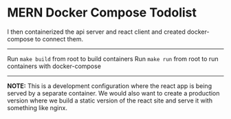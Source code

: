 # MERN Docker Compose Todolist

<!-- I followed [this tutorial](https://medium.com/swlh/how-to-create-your-first-mern-mongodb-express-js-react-js-and-node-js-stack-7e8b20463e66) to get basic app working. -->

I then containerized the api server and react client and created docker-compose to connect them.

---

Run `make build` from root to build containers
Run `make run` from root to run containers with docker-compose

---

<!-- add -->

**NOTE:** This is a development configuration where the react app is being served by a separate container. We would also want to create a production version where we build a static version of the react site and serve it with something like nginx.
